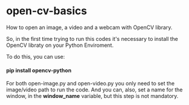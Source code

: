 # open-cv-basics
 How to open an image, a video and a webcam with OpenCV library.

 So, in the first time trying to run this codes it's necessary to install the OpenCV libraty on your Python Enviroment. 

 To do this, you can use:

#### pip install opencv-python

For both open-image.py and open-video.py you only need to set the image/video path to run the code. 
And you can, also, set a name for the window, in the **window_name** variable, but this step is not mandatory.
